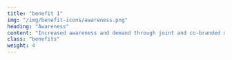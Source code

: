 ```yaml
---
title: "benefit 1"
img: "/img/benefit-icons/awareness.png"
heading: "Awareness"
content: "Increased awareness and demand through joint and co-branded marketing and PR opportunities."
class: "benefits"
weight: 4
---
```

